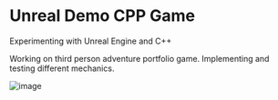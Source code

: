 # Unreal Demo CPP Game
Experimenting with Unreal Engine and C++

Working on third person adventure portfolio game. Implementing and testing different mechanics.


![image](https://user-images.githubusercontent.com/65513534/158961600-a4f7856c-0bec-4981-afd4-539fbe940747.png)

